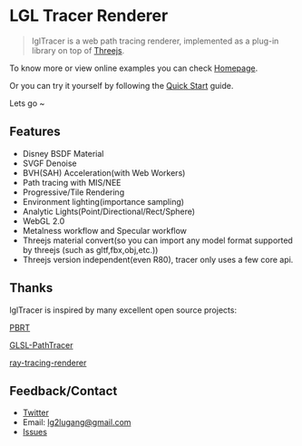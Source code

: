 # LGL Tracer Renderer

> lglTracer is a web path tracing renderer, implemented as a plug-in library on top of [Threejs](https://threejs.org/).

To know more or view online examples you can check [Homepage](http://lgltracer.com/).

Or you can try it yourself by following the [Quick Start](guide/QuickStart.md) guide.

Lets go ~

## Features

- Disney BSDF Material
- SVGF Denoise
- BVH(SAH) Acceleration(with Web Workers)
- Path tracing with MIS/NEE
- Progressive/Tile Rendering
- Environment lighting(importance sampling)
- Analytic Lights(Point/Directional/Rect/Sphere)
- WebGL 2.0
- Metalness workflow and Specular workflow
- Threejs material convert(so you can import any model format supported by threejs (such as gltf,fbx,obj,etc.))
- Threejs version independent(even R80), tracer only uses a few core api.

## Thanks

lglTracer is inspired by many excellent open source projects:

[PBRT](https://github.com/mmp/pbrt-v3)

[GLSL-PathTracer](https://github.com/knightcrawler25/GLSL-PathTracer)

[ray-tracing-renderer](https://github.com/hoverinc/ray-tracing-renderer)


## Feedback/Contact

* [Twitter](https://twitter.com/WebAMV)
* Email: lg2lugang@gmail.com
* [Issues](https://github.com/LGL-Tracer-Renderer/LGL-Tracer-Renderer.github.io/issues)